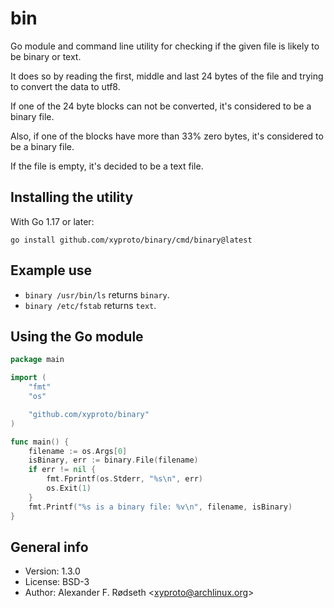 # bin

Go module and command line utility for checking if the given file is likely to be binary or text.

It does so by reading the first, middle and last 24 bytes of the file and trying to convert the data to utf8.

If one of the 24 byte blocks can not be converted, it's considered to be a binary file.

Also, if one of the blocks have more than 33% zero bytes, it's considered to be a binary file.

If the file is empty, it's decided to be a text file.

## Installing the utility

With Go 1.17 or later:

    go install github.com/xyproto/binary/cmd/binary@latest

## Example use

* `binary /usr/bin/ls` returns `binary`.
* `binary /etc/fstab` returns `text`.

## Using the Go module

```go
package main

import (
    "fmt"
    "os"

    "github.com/xyproto/binary"
)

func main() {
    filename := os.Args[0]
    isBinary, err := binary.File(filename)
    if err != nil {
        fmt.Fprintf(os.Stderr, "%s\n", err)
        os.Exit(1)
    }
    fmt.Printf("%s is a binary file: %v\n", filename, isBinary)
}
```

## General info

* Version: 1.3.0
* License: BSD-3
* Author: Alexander F. Rødseth &lt;xyproto@archlinux.org&gt;
